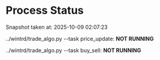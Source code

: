 # Process Status

Snapshot taken at: 2025-10-09 02:07:23

../wintrd/trade_algo.py --task price_update: **NOT RUNNING**

../wintrd/trade_algo.py --task buy_sell: **NOT RUNNING**

